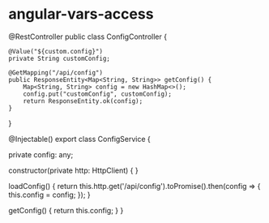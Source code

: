 # angular-vars-access

@RestController
public class ConfigController {

    @Value("${custom.config}")
    private String customConfig;

    @GetMapping("/api/config")
    public ResponseEntity<Map<String, String>> getConfig() {
        Map<String, String> config = new HashMap<>();
        config.put("customConfig", customConfig);
        return ResponseEntity.ok(config);
    }
}

@Injectable()
export class ConfigService {

  private config: any;

  constructor(private http: HttpClient) { }

  loadConfig() {
    return this.http.get('/api/config').toPromise().then(config => {
      this.config = config;
    });
  }

  getConfig() {
    return this.config;
  }
}


